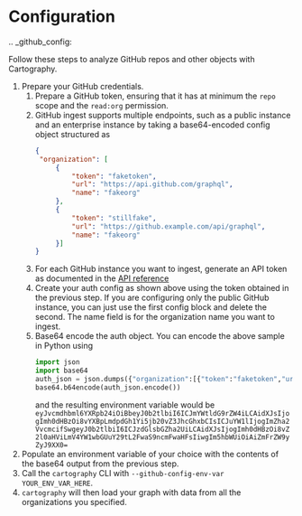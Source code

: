 # Configuration

.. _github_config:

Follow these steps to analyze GitHub repos and other objects with Cartography.

1. Prepare your GitHub credentials.
    1. Prepare a GitHub token, ensuring that it has at minimum the `repo` scope and the `read:org` permission.
    1. GitHub ingest supports multiple endpoints, such as a public instance and an enterprise instance by taking a base64-encoded config object structured as
       ```json
       {
        "organization": [
            {
                "token": "faketoken",
                "url": "https://api.github.com/graphql",
                "name": "fakeorg"
            },
            {
                "token": "stillfake",
                "url": "https://github.example.com/api/graphql",
                "name": "fakeorg"
            }]
       }
       ```
    1. For each GitHub instance you want to ingest, generate an API token as documented in the [API reference](https://developer.github.com/v3/auth/)
    1. Create your auth config as shown above using the token obtained in the previous step. If you are configuring only the public GitHub instance, you can just use the first config block and delete the second. The name field is for the organization name you want to ingest.
    1. Base64 encode the auth object. You can encode the above sample in Python using
       ```python
       import json
       import base64
       auth_json = json.dumps({"organization":[{"token":"faketoken","url":"https://api.github.com/graphql","name":"fakeorg"},{"token":"stillfake","url":"https://github.example.com/api/graphql","name":"fakeorg"}]})
       base64.b64encode(auth_json.encode())
       ```
       and the resulting environment variable would be ```eyJvcmdhbml6YXRpb24iOiBbeyJ0b2tlbiI6ICJmYWtldG9rZW4iLCAidXJsIjogImh0dHBzOi8vYXBpLmdpdGh1Yi5jb20vZ3JhcGhxbCIsICJuYW1lIjogImZha2VvcmcifSwgeyJ0b2tlbiI6ICJzdGlsbGZha2UiLCAidXJsIjogImh0dHBzOi8vZ2l0aHViLmV4YW1wbGUuY29tL2FwaS9ncmFwaHFsIiwgIm5hbWUiOiAiZmFrZW9yZyJ9XX0=```
1. Populate an environment variable of your choice with the contents of the base64 output from the previous step.
1. Call the `cartography` CLI with `--github-config-env-var YOUR_ENV_VAR_HERE`.
1. `cartography` will then load your graph with data from all the organizations you specified.
